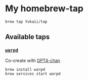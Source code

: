 # My homebrew-tap

```bash
brew tap Yukaii/tap
```

## Available taps

### [`warpd`](https://github.com/rvaiya/warpd)

Co-create with [GPT4-chan](https://shareg.pt/dfOdw4J)

```bash
brew install warpd
brew services start warpd
```

